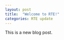 ```yaml
---
layout: post
title:  "Welcome to RTE!"
categories: RTE update
---
```


This is a new blog post.
